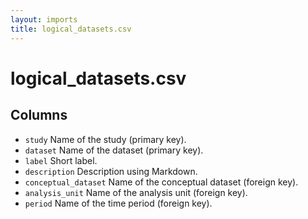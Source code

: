 ```yaml
---
layout: imports
title: logical_datasets.csv
---
```


logical_datasets.csv
====================

Columns
-------

* `study` Name of the study (primary key).
* `dataset` Name of the dataset (primary key).
* `label` Short label.
* `description` Description using Markdown.
* `conceptual_dataset` Name of the conceptual dataset (foreign key).
* `analysis_unit` Name of the analysis unit (foreign key).
* `period` Name of the time period (foreign key).
